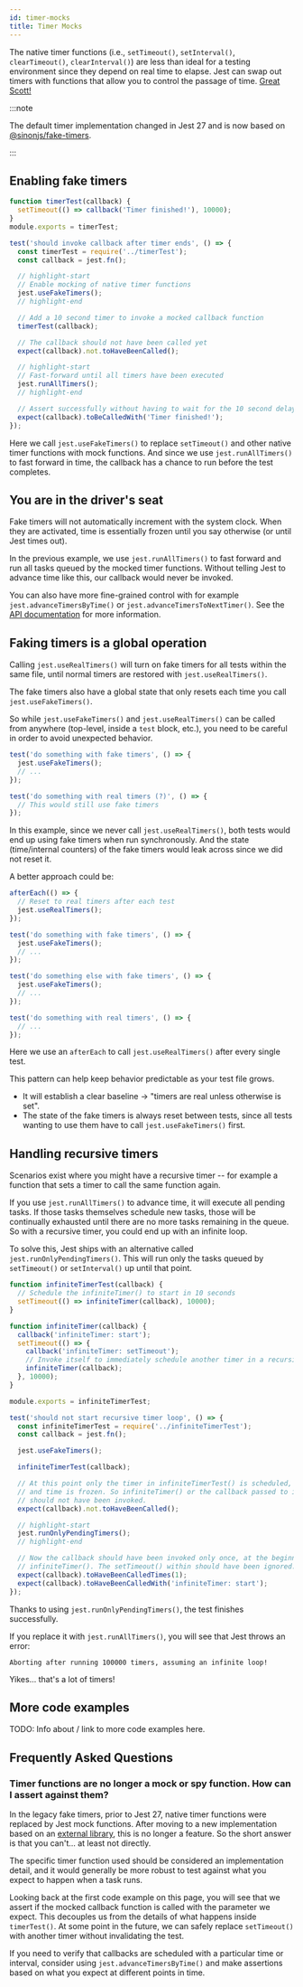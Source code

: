 ```yaml
---
id: timer-mocks
title: Timer Mocks
---
```


The native timer functions (i.e., `setTimeout()`, `setInterval()`,
`clearTimeout()`, `clearInterval()`) are less than ideal for a testing
environment since they depend on real time to elapse. Jest can swap out timers
with functions that allow you to control the passage of time.
[Great Scott!][back-to-the-future-reference]

[back-to-the-future-reference]: https://www.youtube.com/watch?v=QZoJ2Pt27BY

:::note

The default timer implementation changed in Jest 27 and is now based on
[@sinonjs/fake-timers][fake-timers-github].

:::

[fake-timers-github]: https://github.com/sinonjs/fake-timers

## Enabling fake timers

```js title="/examples/timer/modern/timerTest.js"
function timerTest(callback) {
  setTimeout(() => callback('Timer finished!'), 10000);
}
module.exports = timerTest;
```

```js title="/examples/timer/modern/__tests__/timerTest.spec.js"
test('should invoke callback after timer ends', () => {
  const timerTest = require('../timerTest');
  const callback = jest.fn();

  // highlight-start
  // Enable mocking of native timer functions
  jest.useFakeTimers();
  // highlight-end

  // Add a 10 second timer to invoke a mocked callback function
  timerTest(callback);

  // The callback should not have been called yet
  expect(callback).not.toHaveBeenCalled();

  // highlight-start
  // Fast-forward until all timers have been executed
  jest.runAllTimers();
  // highlight-end

  // Assert successfully without having to wait for the 10 second delay
  expect(callback).toBeCalledWith('Timer finished!');
});
```

Here we call `jest.useFakeTimers()` to replace `setTimeout()` and other native
timer functions with mock functions. And since we use `jest.runAllTimers()` to
fast forward in time, the callback has a chance to run before the test
completes.

## You are in the driver's seat

Fake timers will not automatically increment with the system clock. When they
are activated, time is essentially frozen until you say otherwise (or until
Jest times out).

In the previous example, we use `jest.runAllTimers()` to fast forward and run
all tasks queued by the mocked timer functions. Without telling Jest to advance
time like this, our callback would never be invoked.

You can also have more fine-grained control with for example
`jest.advanceTimersByTime()` or `jest.advanceTimersToNextTimer()`. See the
[API documentation](/docs/jest-object#mock-timers) for more information.

## Faking timers is a global operation

Calling `jest.useRealTimers()` will turn on fake timers for all tests within
the same file, until normal timers are restored with `jest.useRealTimers()`.

The fake timers also have a global state that only resets each time you call
`jest.useFakeTimers()`.

So while `jest.useFakeTimers()` and `jest.useRealTimers()` can be called from
anywhere (top-level, inside a `test` block, etc.), you need to be careful
in order to avoid unexpected behavior.

```js
test('do something with fake timers', () => {
  jest.useFakeTimers();
  // ...
});

test('do something with real timers (?)', () => {
  // This would still use fake timers
});
```

In this example, since we never call `jest.useRealTimers()`, both tests
would end up using fake timers when run synchronously. And the state
(time/internal counters) of the fake timers would leak across since we did not
reset it.

A better approach could be:

```js
afterEach(() => {
  // Reset to real timers after each test
  jest.useRealTimers();
});

test('do something with fake timers', () => {
  jest.useFakeTimers();
  // ...
});

test('do something else with fake timers', () => {
  jest.useFakeTimers();
  // ...
});

test('do something with real timers', () => {
  // ...
});
```

Here we use an `afterEach` to call `jest.useRealTimers()` after every single
test.

This pattern can help keep behavior predictable as your test file
grows.

- It will establish a clear baseline ->
"timers are real unless otherwise is set".
- The state of the fake timers is always reset between tests, since all tests
wanting to use them have to call `jest.useFakeTimers()` first.

## Handling recursive timers

Scenarios exist where you might have a recursive timer -- for example a function
that sets a timer to call the same function again.

If you use `jest.runAllTimers()` to advance time, it will execute all pending
tasks. If those tasks themselves schedule new tasks, those will be continually
exhausted until there are no more tasks remaining in the queue. So with a
recursive timer, you could end up with an infinite loop.

To solve this, Jest ships with an alternative called
`jest.runOnlyPendingTimers()`. This will run only the tasks queued by
`setTimeout()` or `setInterval()` up until that point.

```js title="/examples/timer/modern/infiniteTimerTest.js"
function infiniteTimerTest(callback) {
  // Schedule the infiniteTimer() to start in 10 seconds
  setTimeout(() => infiniteTimer(callback), 10000);
}

function infiniteTimer(callback) {
  callback('infiniteTimer: start');
  setTimeout(() => {
    callback('infiniteTimer: setTimeout');
    // Invoke itself to immediately schedule another timer in a recursive loop
    infiniteTimer(callback);
  }, 10000);
}

module.exports = infiniteTimerTest;
```

```js title="/examples/timer/modern/__tests__/infiniteTimerTest.spec.js"
test('should not start recursive timer loop', () => {
  const infiniteTimerTest = require('../infiniteTimerTest');
  const callback = jest.fn();

  jest.useFakeTimers();

  infiniteTimerTest(callback);

  // At this point only the timer in infiniteTimerTest() is scheduled, 
  // and time is frozen. So infiniteTimer() or the callback passed to it 
  // should not have been invoked.
  expect(callback).not.toHaveBeenCalled();

  // highlight-start
  jest.runOnlyPendingTimers();
  // highlight-end

  // Now the callback should have been invoked only once, at the beginning of
  // infiniteTimer(). The setTimeout() within should have been ignored.
  expect(callback).toHaveBeenCalledTimes(1);
  expect(callback).toHaveBeenCalledWith('infiniteTimer: start');
});
```

Thanks to using `jest.runOnlyPendingTimers()`, the test finishes successfully.

If you replace it with `jest.runAllTimers()`, you will see that Jest throws an error:

```error
Aborting after running 100000 timers, assuming an infinite loop!
```

Yikes... that's a lot of timers!

## More code examples

TODO: Info about / link to more code examples here.

## Frequently Asked Questions

### Timer functions are no longer a mock or spy function. How can I assert against them?

In the legacy fake timers, prior to Jest 27, native timer functions were
replaced by Jest mock functions. After moving to a new implementation based on
an [external library][fake-timers-github], this is no longer a feature. So the
short answer is that you can't... at least not directly.

The specific timer function used should be considered an implementation detail,
and it would generally be more robust to test against what you expect to happen
when a task runs.

Looking back at the first code example on this page, you will see that we
assert if the mocked callback function is called with the parameter we expect.
This decouples us from the details of what happens inside `timerTest()`. At
some point in the future, we can safely replace `setTimeout()` with another
timer without invalidating the test.

If you need to verify that callbacks are scheduled with a particular time or
interval, consider using `jest.advanceTimersByTime()` and make assertions based
on what you expect at different points in time.
